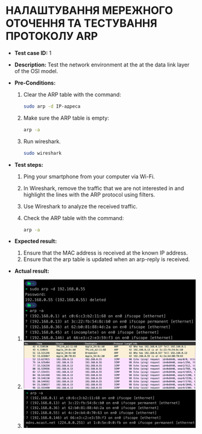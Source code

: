 # НАЛАШТУВАННЯ МЕРЕЖНОГО ОТОЧЕННЯ ТА ТЕСТУВАННЯ ПРОТОКОЛУ ARP

* **Test case ID:** 1
* **Description:**
    Test the network environment at the at the data link layer of the OSI model.
* **Pre-Conditions:**
    1. Clear the ARP table with the command:

        ```bash
        sudo arp -d IP-адреса
        ```

    2. Make sure the ARP table is empty:

        ```bash
        arp -a
        ```

    3. Run wireshark.

        ```bash
        sudo wireshark
        ```

* **Test steps:**
    1. Ping your smartphone from your computer via Wi-Fi.
    2. In Wireshark, remove the traffic that we are not interested in and highlight the lines with the ARP protocol using filters.
    3. Use Wireshark to analyze the received traffic.
    4. Check the ARP table with the command:

        ```bash
        arp -a
        ```

* **Expected result:**
    1. Ensure that the MAC address is received at the known IP address.
    2. Ensure that the arp table is updated when an arp-reply is received.

* **Actual result:**
    1. ![Clear the ARP table](./img/1.png)
    2. ![MAC address is received](./img/2.png)
    3. ![ARP table is updated](./img/3.png)
